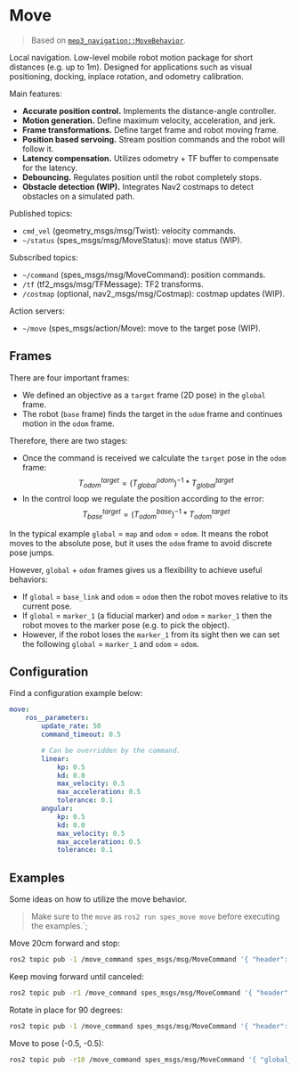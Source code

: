 # Move

> Based on [`mep3_navigation::MoveBehavior`](https://github.com/memristor/mep3/edit/main/mep3_navigation/src/move_behavior/README.md).

Local navigation. Low-level mobile robot motion package for short distances (e.g. up to 1m). Designed for applications such as visual positioning, docking, inplace rotation, and odometry calibration.

Main features:
- **Accurate position control.** Implements the distance-angle controller.
- **Motion generation.** Define maximum velocity, acceleration, and jerk.
- **Frame transformations.** Define target frame and robot moving frame.
- **Position based servoing.** Stream position commands and the robot will follow it.
- **Latency compensation.** Utilizes odometry + TF buffer to compensate for the latency. 
- **Debouncing.** Regulates position until the robot completely stops.
- **Obstacle detection (WIP).** Integrates Nav2 costmaps to detect obstacles on a simulated path.

Published topics:
- `cmd_vel` (geometry_msgs/msg/Twist): velocity commands.
- `~/status` (spes_msgs/msg/MoveStatus): move status (WIP).

Subscribed topics:
- `~/command` (spes_msgs/msg/MoveCommand): position commands.
- `/tf` (tf2_msgs/msg/TFMessage): TF2 transforms.
- `/costmap` (optional, nav2_msgs/msg/Costmap): costmap updates (WIP).

Action servers:
- `~/move` (spes_msgs/action/Move): move to the target pose (WIP).

## Frames

There are four important frames:
- We defined an objective as a `target` frame (2D pose) in the `global` frame.
- The robot (`base` frame) finds the target in the `odom` frame and continues motion in the `odom` frame.

Therefore, there are two stages:
- Once the command is received we calculate the `target` pose in the `odom` frame: $$ T_{odom}^{target} = (T_{global}^{odom})^{-1} * T_{global}^{target} $$
- In the control loop we regulate the position according to the error: $$ T_{base}^{target} = (T_{odom}^{base})^{-1} * T_{odom}^{target} $$

In the typical example `global` = `map` and `odom` = `odom`.
It means the robot moves to the absolute pose, but it uses the `odom` frame to avoid discrete pose jumps.

However, `global` + `odom` frames gives us a flexibility to achieve useful behaviors:
- If `global` = `base_link` and `odom` = `odom` then the robot moves relative to its current pose.
- If `global` = `marker_1` (a fiducial marker) and `odom` = `marker_1` then the robot moves to the marker pose (e.g. to pick the object). 
- However, if the robot loses the `marker_1` from its sight then we can set the following `global` = `marker_1` and `odom` = `odom`.

## Configuration

Find a configuration example below:
```yaml
move:
    ros__parameters:
        update_rate: 50
        command_timeout: 0.5

        # Can be overridden by the command.
        linear:
            kp: 0.5
            kd: 0.0
            max_velocity: 0.5
            max_acceleration: 0.5
            tolerance: 0.1
        angular:
            kp: 0.5
            kd: 0.0
            max_velocity: 0.5
            max_acceleration: 0.5
            tolerance: 0.1
```

## Examples

Some ideas on how to utilize the move behavior.

> Make sure to the `move` as `ros2 run spes_move move` before executing the examples.`;

Move 20cm forward and stop:
```bash
ros2 topic pub -1 /move_command spes_msgs/msg/MoveCommand '{ "header": { "frame_id": "base_link" }, "odom_frame": "odom", "target": { "x": 0.2 }, "rotate_towards_goal": false, "rotate_at_goal": false }'
```

Keep moving forward until canceled:
```bash
ros2 topic pub -r1 /move_command spes_msgs/msg/MoveCommand '{ "header": { "frame_id": "base_link" }, "odom_frame": "odom", "target": { "x": 0.5 }, "rotate_towards_goal": false, "rotate_at_goal": false }'
```

Rotate in place for 90 degrees:
```bash
ros2 topic pub -1 /move_command spes_msgs/msg/MoveCommand '{ "header": { "frame_id": "base_link" }, "odom_frame": "odom", "target": { "theta": 1.507 }, "rotate_towards_goal": false, "translate": false }'
```

Move to pose (-0.5, -0.5):
```bash
ros2 topic pub -r10 /move_command spes_msgs/msg/MoveCommand '{ "global_frame": "odom", "odom_frame": "odom", "target": { "x": -0.5, "y": -0.5 } }'
```
